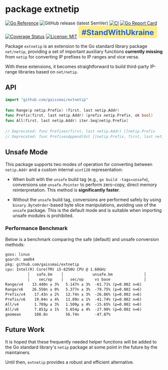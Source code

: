 # package extnetip
[![Go Reference](https://pkg.go.dev/badge/github.com/gaissmai/extnetip.svg)](https://pkg.go.dev/github.com/gaissmai/extnetip#section-documentation)
![GitHub release (latest SemVer)](https://img.shields.io/github/v/release/gaissmai/extnetip)
[![CI](https://github.com/gaissmai/extnetip/actions/workflows/go.yml/badge.svg)](https://github.com/gaissmai/extnetip/actions/workflows/go.yml)
[![Go Report Card](https://goreportcard.com/badge/github.com/gaissmai/extnetip)](https://goreportcard.com/report/github.com/gaissmai/extnetip)
[![Coverage Status](https://coveralls.io/repos/github/gaissmai/extnetip/badge.svg?branch=master)](https://coveralls.io/github/gaissmai/extnetip?branch=master)
[![License: MIT](https://img.shields.io/badge/License-MIT-yellow.svg)](https://opensource.org/licenses/MIT)
[![Stand With Ukraine](https://raw.githubusercontent.com/vshymanskyy/StandWithUkraine/main/badges/StandWithUkraine.svg)](https://stand-with-ukraine.pp.ua)


Package `extnetip` is an extension to the Go standard library package `net/netip`, providing
a set of important auxiliary functions **currently missing** from `netip` for
converting IP prefixes to IP ranges and vice versa.

With these extensions, it becomes straightforward to build third-party IP-range
libraries based on `net/netip`.

## API

```go
import "github.com/gaissmai/extnetip"

func Range(p netip.Prefix) (first, last netip.Addr)
func Prefix(first, last netip.Addr) (prefix netip.Prefix, ok bool)
func All(first, last netip.Addr) iter.Seq[netip.Prefix]

// Deprecated: func Prefixes(first, last netip.Addr) []netip.Prefix
// Deprecated: func PrefixesAppend(dst []netip.Prefix, first, last netip.Addr) []netip.Prefix
```

## Unsafe Mode

This package supports two modes of operation for converting between `netip.Addr` and
a custom internal `uint128` representation:

- When built with the `unsafe` build tag (e.g., `go build -tags=unsafe`), conversions use
  `unsafe.Pointer` to perform zero-copy, direct memory reinterpretation. This method
  is **significantly faster**.

- Without the `unsafe` build tag, conversions are performed safely by using
  `binary.ByteOrder`-based byte slice manipulations, avoiding use of the `unsafe` package.
  This is the default mode and is suitable when importing unsafe modules is prohibited.

### Performance Benchmark

Below is a benchmark comparing the safe (default) and unsafe conversion methods:

```
goos: linux
goarch: amd64
pkg: github.com/gaissmai/extnetip
cpu: Intel(R) Core(TM) i5-8250U CPU @ 1.60GHz
          │   safe.bm    │             unsafe.bm              │
          │    sec/op    │   sec/op     vs base               │
Range/v4    13.440n ± 3%   5.147n ± 3%  -61.71% (p=0.002 n=6)
Range/v6    26.550n ± 0%   5.377n ± 3%  -79.75% (p=0.002 n=6)
Prefix/v4    17.43n ± 2%   12.74n ± 3%  -26.86% (p=0.002 n=6)
Prefix/v6    19.04n ± 4%   11.09n ± 1%  -41.74% (p=0.002 n=6)
All/v4       1.789µ ± 3%   1.509µ ± 4%  -15.65% (p=0.002 n=6)
All/v6       7.851µ ± 1%   5.654µ ± 4%  -27.98% (p=0.002 n=6)
geomean      108.8n        56.74n       -47.87%
```

## Future Work

It is hoped that these frequently needed helper functions will be added to the Go standard
library's `netip` package at some point in the future by the maintainers.

Until then, `extnetip` provides a robust and efficient alternative.
